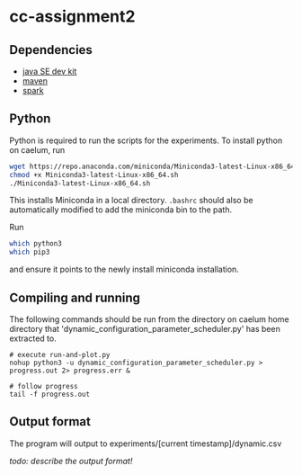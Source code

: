 # cc-assignment2

## Dependencies
* [java SE dev kit](https://www.oracle.com/java/technologies/downloads/)
* [maven](https://maven.apache.org/download.cgi)
* [spark](https://spark.apache.org/downloads.html)

## Python
Python is required to run the scripts for the experiments. To install python on caelum, run

```bash
wget https://repo.anaconda.com/miniconda/Miniconda3-latest-Linux-x86_64.sh 
chmod +x Miniconda3-latest-Linux-x86_64.sh
./Miniconda3-latest-Linux-x86_64.sh
```

This installs Miniconda in a local directory. `.bashrc` should also be automatically modified
to add the miniconda bin to the path.

Run
```bash
which python3
which pip3
```
and ensure it points to the newly install miniconda installation.

## Compiling and running

The following commands should be run from the directory on caelum home directory that 'dynamic_configuration_parameter_scheduler.py' has been extracted to.
```console
# execute run-and-plot.py
nohup python3 -u dynamic_configuration_parameter_scheduler.py > progress.out 2> progress.err &

# follow progress
tail -f progress.out

```

## Output format
The program will output to experiments/[current timestamp]/dynamic.csv

*todo: describe the output format!*